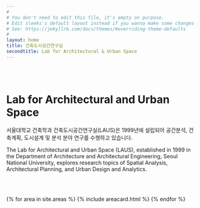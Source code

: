 ```yaml
---
#
# You don't need to edit this file, it's empty on purpose.
# Edit sleeks's default layout instead if you wanna make some changes
# See: https://jekyllrb.com/docs/themes/#overriding-theme-defaults
#
layout: home
title: 건축도시공간연구실
secondtitle: Lab for Architectural & Urban Space
---
```


<br/><br/>

# Lab for Architectural and Urban Space

서울대학교 건축학과 건축도시공간연구실(LAUS)은 1999년에 설립되어 공간분석, 건축계획, 도시설계 및 분석 분야 연구를 수행하고 있습니다. 

The Lab for Architectural and Urban Space (LAUS), established in 1999 in the Department of Architecture and Architectural Engineering, Seoul National University, explores research topics of Spatial Analysis, Architectural Planning, and Urban Design and Analytics. 

<br/><br/>


<div class="container">
    <div class="post-list" itemscope="" itemtype="http://schema.org/Blog">
    {% for area in site.areas %}
    {% include areacard.html %}
    {% endfor %}
    </div>
</div>

<style>
    table th {
        font-size:1.1rem;
        font-weight:bold;
        border: 0px;
        padding : 0px;
        width: 10%;
        background-color : #ffffff;
    }
    thead {
        border: 0px;
    }
    .summary {
      font-size: 1rem;
      font-weight: normal;
    }
</style>

<br/><br/>

<figure data-behold-id="tSL96p4HaxD2zj1of56E"></figure>
<script src="https://w.behold.so/widget.js" type="module"></script>
